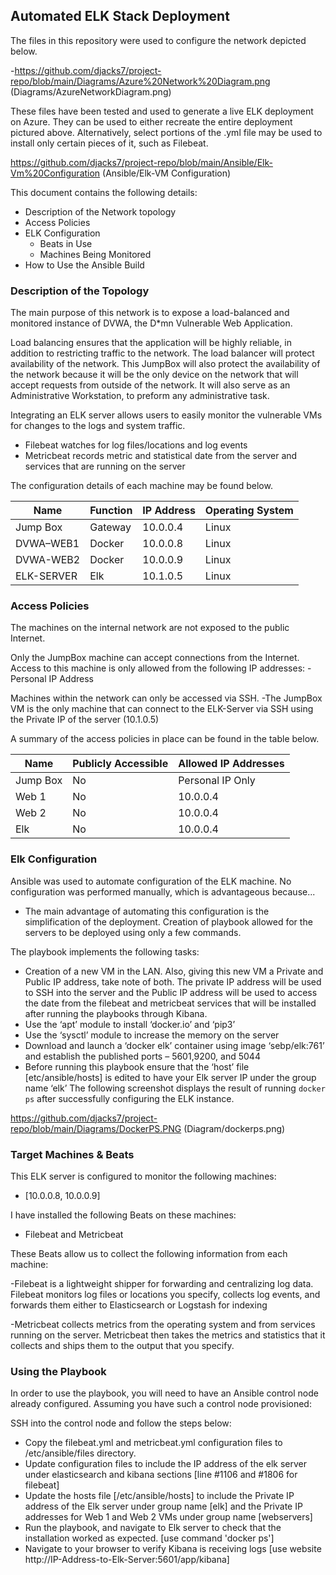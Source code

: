## Automated ELK Stack Deployment

The files in this repository were used to configure the network depicted below.

  -https://github.com/djacks7/project-repo/blob/main/Diagrams/Azure%20Network%20Diagram.png (Diagrams/AzureNetworkDiagram.png)

These files have been tested and used to generate a live ELK deployment on Azure. They can be used to either recreate the entire deployment pictured above. Alternatively, select portions of the .yml file may be used to install only certain pieces of it, such as Filebeat.

  https://github.com/djacks7/project-repo/blob/main/Ansible/Elk-Vm%20Configuration
  (Ansible/Elk-VM Configuration)

This document contains the following details:
- Description of the Network topology
- Access Policies
- ELK Configuration
  - Beats in Use
  - Machines Being Monitored
- How to Use the Ansible Build


### Description of the Topology

The main purpose of this network is to expose a load-balanced and monitored instance of DVWA, the D*mn Vulnerable Web Application.

Load balancing ensures that the application will be highly reliable, in addition to restricting traffic to the network. The load balancer will protect availability of the network. This JumpBox will also protect the availability of the network because it will be the only device on the network that will accept requests from outside of the network. It will also serve as an Administrative Workstation, to preform any administrative task.  

Integrating an ELK server allows users to easily monitor the vulnerable VMs for changes to the logs and system traffic.
- Filebeat watches for log files/locations and log events 
- Metricbeat records metric and statistical date from the server and services that are running on the server

The configuration details of each machine may be found below.

| Name     | Function | IP Address | Operating System |
|----------|----------|------------|------------------|
|Jump Box  | Gateway  | 10.0.0.4   | Linux            |
|DVWA–WEB1 | Docker   | 10.0.0.8   | Linux            |
|DVWA-WEB2 | Docker   | 10.0.0.9   | Linux            |
|ELK-SERVER| Elk      | 10.1.0.5   | Linux            |


### Access Policies

The machines on the internal network are not exposed to the public Internet. 

Only the JumpBox machine can accept connections from the Internet. Access to this machine is only allowed from the following IP addresses:
-Personal IP Address

Machines within the network can only be accessed via SSH.
-The JumpBox VM is the only machine that can connect to the ELK-Server via SSH using the Private IP of the server (10.1.0.5)

A summary of the access policies in place can be found in the table below.

| Name     | Publicly Accessible | Allowed IP Addresses |
|----------|---------------------|----------------------|
| Jump Box | No                  | Personal IP Only     |
| Web 1    | No                  | 10.0.0.4             |
| Web 2    | No                  | 10.0.0.4             |
| Elk      | No                  | 10.0.0.4             |

### Elk Configuration

Ansible was used to automate configuration of the ELK machine. No configuration was performed manually, which is advantageous because...
- The main advantage of automating this configuration is the simplification of the deployment. Creation of playbook allowed for the servers to be deployed using only a few commands. 

The playbook implements the following tasks:
- Creation of a new VM in the LAN. Also, giving this new VM a Private and Public IP address, take note of both. The private IP address will be used to SSH into the server and the Public IP address will be used to access the date from the filebeat and metricbeat services that will be installed after running the playbooks through Kibana.  
- Use the ‘apt’ module to install ‘docker.io’ and ‘pip3’ 
- Use the ‘sysctl’ module to increase the memory on the server
- Download and launch a ‘docker elk’ container using image ‘sebp/elk:761’ and establish the published ports – 5601,9200, and 5044
- Before running this playbook ensure that the ‘host’ file [etc/ansible/hosts] is edited to have your Elk server IP under the group name ‘elk’ 
The following screenshot displays the result of running `docker ps` after successfully configuring the ELK instance.

https://github.com/djacks7/project-repo/blob/main/Diagrams/DockerPS.PNG (Diagram/dockerps.png)


### Target Machines & Beats
This ELK server is configured to monitor the following machines:
- [10.0.0.8, 10.0.0.9] 

I have installed the following Beats on these machines:
- Filebeat and Metricbeat

These Beats allow us to collect the following information from each machine:

-Filebeat is a lightweight shipper for forwarding and centralizing log data. Filebeat monitors log files or locations you specify, collects log events, and forwards them either to Elasticsearch or Logstash for indexing

-Metricbeat collects metrics from the operating system and from services running on the server. Metricbeat then takes the metrics and statistics that it collects and ships them to the output that you specify. 

### Using the Playbook
In order to use the playbook, you will need to have an Ansible control node already configured. Assuming you have such a control node provisioned: 

SSH into the control node and follow the steps below:
- Copy the filebeat.yml and metricbeat.yml configuration files to /etc/ansible/files directory.
- Update configuration files to include the IP address of the elk server under elasticsearch and kibana sections [line #1106 and #1806 for filebeat]
- Update the hosts file [/etc/ansible/hosts] to include the Private IP address of the Elk server under group name [elk] and the Private IP addresses for Web 1 and Web 2 VMs under group name [webservers]
- Run the playbook, and navigate to Elk server to check that the installation worked as expected. [use command 'docker ps']
- Navigate to your browser to verify Kibana is receiving logs
 [use website http://IP-Address-to-Elk-Server:5601/app/kibana]


